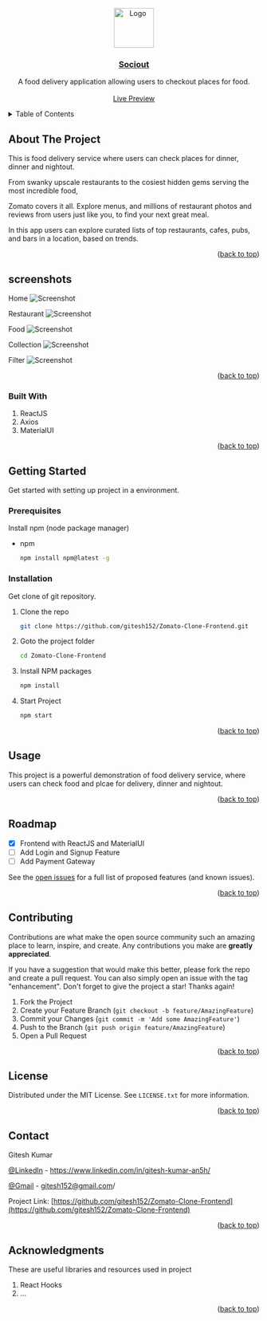 <a name="readme-top"></a>

<div align="center" >
  <a href="https://github.com/gitesh152/Zomato-Clone-Frontend">
    <img src="https://res.cloudinary.com/dm34wmjlm/image/upload/v1691254039/Sociout%20NodeJS%20Img/img/sociout_kxy5al.png" alt="Logo" width="80" height="80">
    <h3 align="center">Sociout</h3>
  </a>

  <p align="center">
    A food delivery application allowing users to checkout places for food.
    <br />
    <br />
    <a target="_blank" href="https://zomato-clone-frontend.netlify.app/" >Live Preview</a>
  </p>
</div>

<!-- TABLE OF CONTENTS -->

<details>
  <summary>Table of Contents</summary>
  <ol>
    <li>
      <a href="#about-the-project">About The Project</a>
      <a href="#screenshots">Screenshots</a>
      <ul>
        <li><a href="#built-with">Built With</a></li>
      </ul>
    </li>
    <li>
      <a href="#getting-started">Getting Started</a>
      <ul>
        <li><a href="#prerequisites">Prerequisites</a></li>
        <li><a href="#installation">Installation</a></li>
      </ul>
    </li>
    <li><a href="#usage">Usage</a></li>
    <li><a href="#roadmap">Roadmap</a></li>
    <li><a href="#contributing">Contributing</a></li>
    <li><a href="#license">License</a></li>
    <li><a href="#contact">Contact</a></li>
    <li><a href="#acknowledgments">Acknowledgments</a></li>
  </ol>
</details>

<!-- ABOUT THE PROJECT -->

## About The Project

This is food delivery service where users can check places for dinner, dinner and nightout.

From swanky upscale restaurants to the cosiest hidden gems serving the most incredible food,

Zomato covers it all. Explore menus, and millions of restaurant photos
and reviews from users just like you, to find your next great meal.

In this app users can explore curated lists of top restaurants, cafes, pubs,
and bars in a location, based on trends.

<p align="right">(<a href="#readme-top">back to top</a>)</p>

## screenshots

Home
![Screenshot](https://res.cloudinary.com/dm34wmjlm/image/upload/v1691315948/Zomato-Frontend/SS/Zomato-Frontend-Home_gh6flz.png)

Restaurant
![Screenshot](https://res.cloudinary.com/dm34wmjlm/image/upload/v1691315946/Zomato-Frontend/SS/Zomato-Frontend-Restaurant_eaoakl.png)

Food
![Screenshot](https://res.cloudinary.com/dm34wmjlm/image/upload/v1691315936/Zomato-Frontend/SS/Zomato-Frontend-Food_kndvlv.png)

Collection
![Screenshot](https://res.cloudinary.com/dm34wmjlm/image/upload/v1691315933/Zomato-Frontend/SS/Zomato-Frontend-Collection_izpns8.png)

Filter
![Screenshot](https://res.cloudinary.com/dm34wmjlm/image/upload/v1691315924/Zomato-Frontend/SS/Zomato-Frontend-Filter_ey77nq.png)

<p align="right">(<a href="#readme-top">back to top</a>)</p>

### Built With

<ol>
<li>ReactJS</li>
<li>Axios</li>
<li>MaterialUI</li>
</ol>

<p align="right">(<a href="#readme-top">back to top</a>)</p>

<!-- GETTING STARTED -->

## Getting Started

Get started with setting up project in a environment.

### Prerequisites

Install npm (node package manager)

- npm
  ```sh
  npm install npm@latest -g
  ```

### Installation

Get clone of git repository.

1. Clone the repo
   ```sh
   git clone https://github.com/gitesh152/Zomato-Clone-Frontend.git
   ```
2. Goto the project folder
   ```sh
   cd Zomato-Clone-Frontend
   ```
3. Install NPM packages
   ```sh
   npm install
   ```
4. Start Project
   ```js
   npm start
   ```

<p align="right">(<a href="#readme-top">back to top</a>)</p>

<!-- USAGE EXAMPLES -->

## Usage

This project is a powerful demonstration of food delivery service,
where users can check food and plcae for delivery, dinner and nightout.

<p align="right">(<a href="#readme-top">back to top</a>)</p>

<!-- ROADMAP -->

## Roadmap

- [x] Frontend with ReactJS and MaterialUI
- [ ] Add Login and Signup Feature
- [ ] Add Payment Gateway

See the [open issues](https://github.com/gitesh152/Zomato-Clone-Frontend/issues) for a full list of proposed features (and known issues).

<p align="right">(<a href="#readme-top">back to top</a>)</p>

<!-- CONTRIBUTING -->

## Contributing

Contributions are what make the open source community such an amazing place to learn, inspire, and create. Any contributions you make are **greatly appreciated**.

If you have a suggestion that would make this better, please fork the repo and create a pull request. You can also simply open an issue with the tag "enhancement".
Don't forget to give the project a star! Thanks again!

1. Fork the Project
2. Create your Feature Branch (`git checkout -b feature/AmazingFeature`)
3. Commit your Changes (`git commit -m 'Add some AmazingFeature'`)
4. Push to the Branch (`git push origin feature/AmazingFeature`)
5. Open a Pull Request

<p align="right">(<a href="#readme-top">back to top</a>)</p>

<!-- LICENSE -->

## License

Distributed under the MIT License. See `LICENSE.txt` for more information.

<p align="right">(<a href="#readme-top">back to top</a>)</p>

<!-- CONTACT -->

## Contact

Gitesh Kumar

[@LinkedIn](https://www.linkedin.com/in/gitesh-kumar-an5h/) - https://www.linkedin.com/in/gitesh-kumar-an5h/

[@Gmail](https://mail.google.com/mail/u/0/?fs=1&to=gitesh152@gmail.com&su=SUBJECT&body=BODY&tf=cm) - gitesh152@gmail.com/

Project Link: [https://github.com/gitesh152/Zomato-Clone-Frontend](https://github.com/gitesh152/Zomato-Clone-Frontend)

<p align="right">(<a href="#readme-top">back to top</a>)</p>

<!-- ACKNOWLEDGMENTS -->

## Acknowledgments

These are useful libraries and resources used in project

<ol>
<li>React Hooks</li>
<li>...</li>
</ol>

<p align="right">(<a href="#readme-top">back to top</a>)</p>
